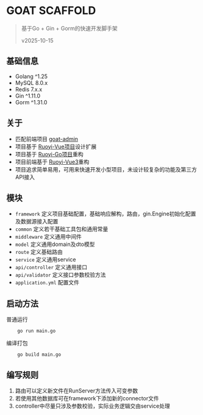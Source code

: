 # GOAT SCAFFOLD
> 基于Go + Gin + Gorm的快速开发脚手架
> 
> v2025-10-15
## 基础信息
* Golang ^1.25
* MySQL 8.0.x
* Redis 7.x.x
* Gin ^1.11.0
* Gorm ^1.31.0

## 关于
* 匹配前端项目 [goat-admin](https://github.com/hugo8680/goat/-admin)
* 项目基于 [Ruoyi-Vue项目](https://gitee.com/y_project/RuoYi-Vue)设计扩展
* 项目基于 [Ruoyi-Go项目](https://github.com/mengxiangyu996/ruoyi-go)重构
* 项目前端基于 [Ruoyi-Vue3](https://github.com/yangzongzhuan/RuoYi-Vue3)重构
* 项目追求简单易用，可用来快速开发小型项目，未设计较复杂的功能及第三方API接入

## 模块
* `framework` 定义项目基础配置，基础响应解构，路由，gin.Engine初始化配置及数据源接入配置
* `common` 定义若干基础工具包和通用常量
* `middleware` 定义通用中间件
* `model` 定义通用domain及dto模型
* `route` 定义基础路由
* `service` 定义通用service
* `api/controller` 定义通用接口
* `api/validator` 定义接口参数校验方法
* `application.yml` 配置文件

## 启动方法
普通运行
``` shell
    go run main.go
```
编译打包
```shell
    go build main.go
```

## 编写规则

1. 路由可以定义新文件在RunServer方法传入可变参数
2. 若使用其他数据库可在framework下添加新的connector文件
3. controller中尽量只涉及参数校验，实际业务逻辑交由service处理

